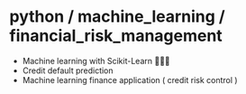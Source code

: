 # python / machine_learning / financial_risk_management
- Machine learning with Scikit-Learn 👨🏻‍💻
- Credit default prediction
- Machine learning finance application ( credit risk control )
